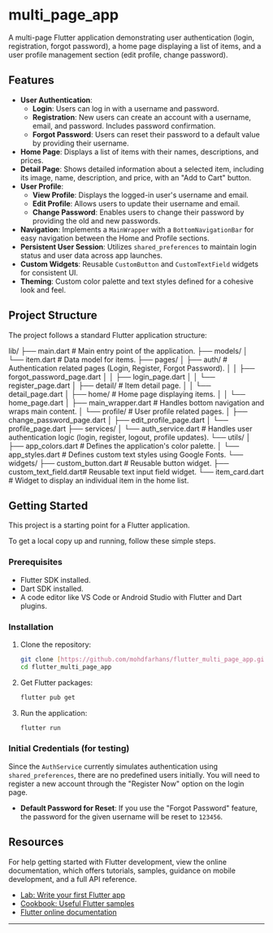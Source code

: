 # multi_page_app

A multi-page Flutter application demonstrating user authentication (login, registration, forgot password), a home page displaying a list of items, and a user profile management section (edit profile, change password).

## Features

* **User Authentication**:
    * **Login**: Users can log in with a username and password.
    * **Registration**: New users can create an account with a username, email, and password. Includes password confirmation.
    * **Forgot Password**: Users can reset their password to a default value by providing their username.
* **Home Page**: Displays a list of items with their names, descriptions, and prices.
* **Detail Page**: Shows detailed information about a selected item, including its image, name, description, and price, with an "Add to Cart" button.
* **User Profile**:
    * **View Profile**: Displays the logged-in user's username and email.
    * **Edit Profile**: Allows users to update their username and email.
    * **Change Password**: Enables users to change their password by providing the old and new passwords.
* **Navigation**: Implements a `MainWrapper` with a `BottomNavigationBar` for easy navigation between the Home and Profile sections.
* **Persistent User Session**: Utilizes `shared_preferences` to maintain login status and user data across app launches.
* **Custom Widgets**: Reusable `CustomButton` and `CustomTextField` widgets for consistent UI.
* **Theming**: Custom color palette and text styles defined for a cohesive look and feel.

## Project Structure

The project follows a standard Flutter application structure:

lib/
├── main.dart                 # Main entry point of the application.
├── models/
│   └── item.dart             # Data model for items.
├── pages/
│   ├── auth/                 # Authentication related pages (Login, Register, Forgot Password).
│   │   ├── forgot_password_page.dart
│   │   ├── login_page.dart
│   │   └── register_page.dart
│   ├── detail/               # Item detail page.
│   │   └── detail_page.dart
│   ├── home/                 # Home page displaying items.
│   │   └── home_page.dart
│   ├── main_wrapper.dart     # Handles bottom navigation and wraps main content.
│   └── profile/              # User profile related pages.
│       ├── change_password_page.dart
│       ├── edit_profile_page.dart
│       └── profile_page.dart
├── services/
│   └── auth_service.dart     # Handles user authentication logic (login, register, logout, profile updates).
└── utils/
│   ├── app_colors.dart       # Defines the application's color palette.
│   └── app_styles.dart       # Defines custom text styles using Google Fonts.
└── widgets/
├── custom_button.dart    # Reusable button widget.
├── custom_text_field.dart# Reusable text input field widget.
└── item_card.dart        # Widget to display an individual item in the home list.

## Getting Started

This project is a starting point for a Flutter application.

To get a local copy up and running, follow these simple steps.

### Prerequisites

* Flutter SDK installed.
* Dart SDK installed.
* A code editor like VS Code or Android Studio with Flutter and Dart plugins.

### Installation

1.  Clone the repository:
    ```bash
    git clone [https://github.com/mohdfarhans/flutter_multi_page_app.git](https://github.com/mohdfarhans/flutter_multi_page_app.git)
    cd flutter_multi_page_app
    ```
2.  Get Flutter packages:
    ```bash
    flutter pub get
    ```
3.  Run the application:
    ```bash
    flutter run
    ```

### Initial Credentials (for testing)

Since the `AuthService` currently simulates authentication using `shared_preferences`, there are no predefined users initially. You will need to register a new account through the "Register Now" option on the login page.

* **Default Password for Reset**: If you use the "Forgot Password" feature, the password for the given username will be reset to `123456`.

## Resources

For help getting started with Flutter development, view the online documentation, which offers tutorials, samples, guidance on mobile development, and a full API reference.

* [Lab: Write your first Flutter app](https://docs.flutter.dev/get-started/codelab)
* [Cookbook: Useful Flutter samples](https://docs.flutter.dev/cookbook)
* [Flutter online documentation](https://docs.flutter.dev/)

---